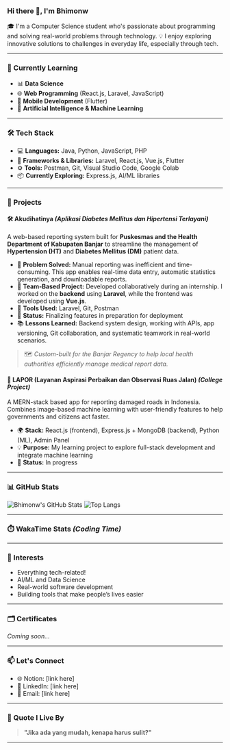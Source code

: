### Hi there 👋, I'm Bhimonw

🎓 I'm a Computer Science student who's passionate about programming and solving real-world problems through technology.
💡 I enjoy exploring innovative solutions to challenges in everyday life, especially through tech.

---

### 🌱 Currently Learning

- 📊 **Data Science**
- 🌐 **Web Programming** (React.js, Laravel, JavaScript)
- 📱 **Mobile Development** (Flutter)
- 🤖 **Artificial Intelligence & Machine Learning**

---

### 🛠️ Tech Stack

- 💻 **Languages:** Java, Python, JavaScript, PHP
- 🔧 **Frameworks & Libraries:** Laravel, React.js, Vue.js, Flutter
- ⚙️ **Tools:** Postman, Git, Visual Studio Code, Google Colab
- 📦 **Currently Exploring:** Express.js, AI/ML libraries

---

### 💼 Projects

#### 🛠️ **Akudihatinya** *(Aplikasi Diabetes Mellitus dan Hipertensi Terlayani)*

A web-based reporting system built for **Puskesmas and the Health Department of Kabupaten Banjar** to streamline the management of **Hypertension (HT)** and **Diabetes Mellitus (DM)** patient data.

- 🧩 **Problem Solved:** Manual reporting was inefficient and time-consuming. This app enables real-time data entry, automatic statistics generation, and downloadable reports.
- 👥 **Team-Based Project:** Developed collaboratively during an internship. I worked on the **backend** using **Laravel**, while the frontend was developed using **Vue.js**.
- 🔧 **Tools Used:** Laravel, Git, Postman
- 🚀 **Status:** Finalizing features in preparation for deployment
- 📚 **Lessons Learned:** Backend system design, working with APIs, app versioning, Git collaboration, and systematic teamwork in real-world scenarios.

> 🗺️ *Custom-built for the Banjar Regency to help local health authorities efficiently manage medical report data.*

#### 🚧 **LAPOR (Layanan Aspirasi Perbaikan dan Observasi Ruas Jalan)** *(College Project)*

A MERN-stack based app for reporting damaged roads in Indonesia. Combines image-based machine learning with user-friendly features to help governments and citizens act faster.

- 🌍 **Stack:** React.js (frontend), Express.js + MongoDB (backend), Python (ML), Admin Panel
- 💡 **Purpose:** My learning project to explore full-stack development and integrate machine learning
- 🚧 **Status:** In progress

---

### 📊 GitHub Stats

![Bhimonw's GitHub Stats](https://github-readme-stats.vercel.app/api?username=Bhimonw&show_icons=true&theme=tokyonight)
![Top Langs](https://github-readme-stats.vercel.app/api/top-langs/?username=Bhimonw&layout=compact&theme=tokyonight)

---

### ⏱️ WakaTime Stats *(Coding Time)*

<!-- You can uncomment the below once your WakaTime is active -->
<!--
[![wakatime](https://wakatime.com/badge/user/your-wakatime-id.svg)](https://wakatime.com/@your-wakatime-id)
-->

---

### 🧠 Interests

- Everything tech-related!
- AI/ML and Data Science
- Real-world software development
- Building tools that make people’s lives easier

---

### 🗂️ Certificates

*Coming soon...*

---

### 📫 Let's Connect

- 🌐 Notion: [link here]
- 💼 LinkedIn: [link here]
- 📧 Email: [link here]

---

### 💬 Quote I Live By

> **"Jika ada yang mudah, kenapa harus sulit?"**

---
